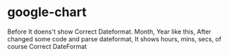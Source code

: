 # google-chart
Before It doens't show Correct Dateformat.
Month, Year like this,
After changed some code and parse dateformat, It shows hours, mins, secs, of course Correct DateFormat
